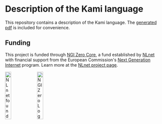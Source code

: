 <!--
SPDX-FileCopyrightText: 2024 Maxim Urschumzew <mxmurw@determi.io>
SPDX-FileCopyrightText: 2024 Miëtek Bak

SPDX-License-Identifier: CC-BY-4.0
-->

# Description of the Kami language

This repository contains a description of the Kami language. The [generated pdf](./main.pdf) is included for convenience.

## Funding

This project is funded through [NGI Zero Core](https://nlnet.nl/core), a fund established by [NLnet](https://nlnet.nl) with financial support from the European Commission's [Next Generation Internet](https://ngi.eu) program. Learn more at the [NLnet project page](https://nlnet.nl/Kami).

[<img src="https://nlnet.nl/logo/banner.png" alt="NLnet foundation logo" width="20%" />](https://nlnet.nl)
[<img src="https://nlnet.nl/image/logos/NGI0_tag.svg" alt="NGI Zero Logo" width="20%" />](https://nlnet.nl/core)



